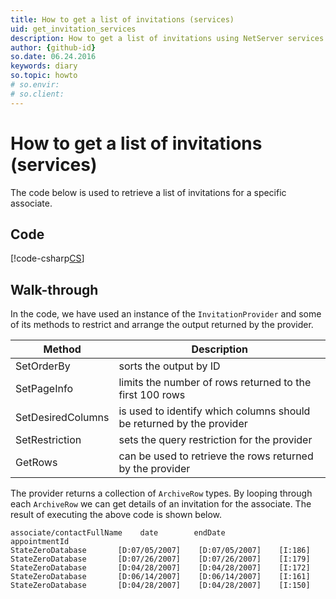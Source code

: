 ```yaml
---
title: How to get a list of invitations (services)
uid: get_invitation_services
description: How to get a list of invitations using NetServer services
author: {github-id}
so.date: 06.24.2016
keywords: diary
so.topic: howto
# so.envir:
# so.client:
---
```


# How to get a list of invitations (services)

The code below is used to retrieve a list of invitations for a specific associate.

## Code

[!code-csharp[CS](includes/get-invitations-services.cs)]

## Walk-through

In the code, we have used an instance of the `InvitationProvider` and some of its methods to restrict and arrange the output returned by the provider.

| Method | Description |
|---|---|
| SetOrderBy | sorts the output by ID |
| SetPageInfo | limits the number of rows returned to the first 100 rows |
| SetDesiredColumns | is used to identify which columns should be returned by the provider |
| SetRestriction | sets the query restriction for the provider |
| GetRows | can be used to retrieve the rows returned by the provider |

The provider returns a collection of `ArchiveRow` types. By looping through each `ArchiveRow` we can get details of an invitation for the associate. The result of executing the above code is shown below.

```text
associate/contactFullName    date        endDate           appointmentId
StateZeroDatabase       [D:07/05/2007]    [D:07/05/2007]    [I:186]
StateZeroDatabase       [D:07/26/2007]    [D:07/26/2007]    [I:179]
StateZeroDatabase       [D:04/28/2007]    [D:04/28/2007]    [I:172]
StateZeroDatabase       [D:06/14/2007]    [D:06/14/2007]    [I:161]
StateZeroDatabase       [D:04/28/2007]    [D:04/28/2007]    [I:150]
```
